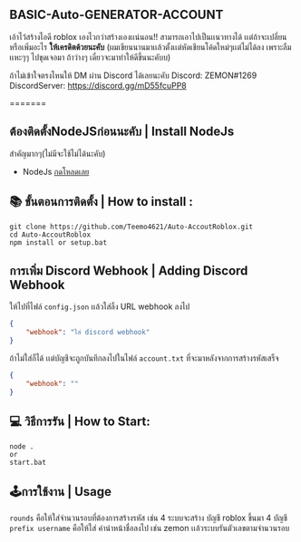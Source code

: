 ## BASIC-Auto-GENERATOR-ACCOUNT

เอ้าไว้สร้างไอดี roblox เองไวกว่าสร้างเองเเน่นอน!! สามารถเอาไปเป็นเเนวทางได้
เเต่ถ้าจะเปลี่ยนหรือเพิ่มอะไร **ให้เครดิตด้วยนะคับ**
(ผมเขียนนานมาเเล้วตั้งเเต่หัดเชียนโค้ดใหม่ๆเเต่ไม่ได้ลง เพราะลืมเเหะๆๆ ไปขุดเจอมา ถ้าว่างๆ เดี๋ยวจะมาทำให้ดีขึ้นนะคับบ)

ถ้าไม่เข้าใจตรงไหนให้ DM ผ่าน Discord ได้เลยนะคับ
Discord: ZEMON#1269
DiscordServer: https://discord.gg/mD55fcuPP8

=======
## ต้องติดตั้งNodeJSก่อนนะคับ | Install NodeJs
สำคัญมากๆ(ไม่มีจะใช้ไม่ได้นะคับ)

* NodeJs [กดโหลดเลย](https://nodejs.org/en/)

## 📚 ขั้นตอนการติดตั้ง | How to install :

```node
git clone https://github.com/Teemo4621/Auto-AccoutRoblox.git
cd Auto-AccoutRoblox
npm install or setup.bat
```

## การเพิ่ม Discord Webhook | Adding Discord Webhook
ให้ไปที่ไฟล์ `config.json` เเล้วใส่ลิ้ง URL webhook ลงไป
```json
{
    "webhook": "ใส่ discord webhook"
}
```
ถ้าไม่ใส่ก็ได้ เเต่บัญชีจะถูกบันทึกลงไปในไฟล์ `account.txt` ที่จะมาหลังจากการสร้างรหัสเสร็จ
```json
{
    "webhook": ""
}
```

## 💻 วิธีการรัน | How to Start:

```node
node .
or
start.bat
```

## 🕹การใช้งาน | Usage
`rounds` คือให้ใส่จำนวนรอบที่ต้องการสร้างรหัส เช่น 4 ระบบจะสร้าง บัญชี roblox ขึ้นมา 4 บัญชี <br />
`prefix username` คือให้ใส่ คำนำหน้าชื่อลงไป เช่น zemon เเล้วระบบรันตัวเลขตามจำนวนรอบ <br />
